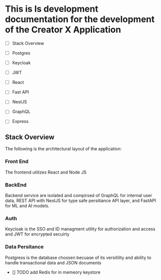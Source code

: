 # This is Is development documentation for the development of the Creator X Application

- [ ] Stack Overview
- [ ] Postgres
- [ ] Keycloak
- [ ] JWT
- [ ] React
- [ ] Fast API
- [ ] NestJS
- [ ] GraphQL
- [ ] Express




## Stack Overview

The following is the architectural layout of the application:

### Front End
The frontend utilizes React and Node JS

### BackEnd
Backend service are isolated and compirsed of GraphQL for internal user data, REST API with NestJS for type safe persitiance API layer, and FastAPI for ML and AI models.

### Auth
Keycloak is the SSO and ID managment utility for authorization and access and JWT for encrypted secuirty

### Data Persitance
Postgress is the database chossen becuase of its versitility and ability to handle transactional data and JSON documents

- [] TODO add  Redis for in memeory keystore

